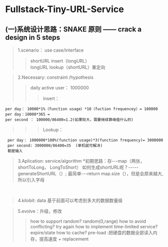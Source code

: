 # Fullstack-Tiny-URL-Service

## (一)系统设计思路：SNAKE 原则 —— crack a design in 5 steps
> 1.scenario： use case/interface
>> shortURL insert（longURL）  
longURL lookup（shortURL）重定向

> 2.Necessary: constraint /hypothesis 
>> daily active user： 1000000
>>> insert：
    
    per day： 10000*1%（function usage）*10（fuction frequencey）= 100000
    per day：10000*365 =
    per second ： 100000/86400=1.2(如果较大，需要继续算峰值什么的)
>>> Lookup：
     
     per day： 1000000*100%(function usage)*3(function frequency)= 3000000
     per second: 3000000/86400=35  (单机就可解决)
     都是输入
    
> 3.Aplication: service/algorithm
 *初期思路：存---map（两张，shortToLong， LongToShort）
如何生成shortURL呢？-----generateShortURL（）; 最简单---return map.size（），但是会原来越大,所以引入字母
                                                                                         
                                                                                 
> 4.kilobit: data 基于前面可以考虑到多大的数据数量级

> 5.evolve：升级，修改
>> how to support random? random(0,range)
>> how to avoid conflicting? try again
>> how to implement time-limited service? expire/state
>> how to cache? pre-load :把硬盘的数据全部读入内存，提高速度 + replacement
